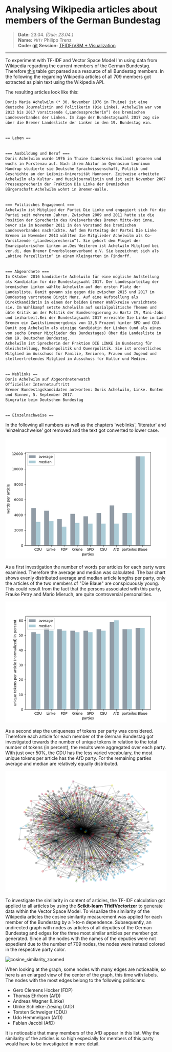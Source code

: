 # Analysing Wikipedia articles about members of the German Bundestag

> **Date:** 23.04. *(Due: 23.04.)*  
> **Name:** `PhTr` Philipp Trenz  
> **Code:** [git](https://github.com/philipptrenz/Text-Visualisation-in-Practice/tree/master/02_tfidf) 
> **Session:** [TFIDF/VSM + Visualization](../index)

----

To experiment with TF-IDF and Vector Space Model I'm using data from Wikipedia regarding the current members of the German Bundestag. Therefore [this](https://de.wikipedia.org/wiki/Liste_der_Mitglieder_des_Deutschen_Bundestages_(19._Wahlperiode)#Abgeordnete) table got parsed as a resource of all Bundestag members. In the following the regarding Wikipedia articles of all 709 members got extracted as plain text using the Wikipedia API.

The resulting articles look like this:

```
Doris Maria Achelwilm (* 30. November 1976 in Thuine) ist eine deutsche Journalistin und Politikerin (Die Linke). Achelwilm war von 2013 bis 2017 Vorsitzende („Landessprecherin“) des bremischen Landesverbandes der Linken. Im Zuge der Bundestagswahl 2017 zog sie über die Bremer Landesliste der Linken in den 19. Bundestag ein.


== Leben ==


=== Ausbildung und Beruf ===
Doris Achelwilm wurde 1976 in Thuine (Landkreis Emsland) geboren und wuchs in Fürstenau auf. Nach ihrem Abitur am Gymnasium Leoninum Handrup studierte sie Deutsche Sprachwissenschaft, Politik und Geschichte an der Leibniz-Universität Hannover. Zeitweise arbeitete Achelwilm als Kultur- und Musikjournalistin und ist seit November 2007 Pressesprecherin der Fraktion Die Linke der Bremischen Bürgerschaft.Achelwilm wohnt in Bremen-Walle.


=== Politisches Engagement ===
Achelwilm ist Mitglied der Partei Die Linke und engagiert sich für die Partei seit mehreren Jahren. Zwischen 2009 und 2011 hatte sie die Position der Sprecherin des Kreisverbandes Bremen Mitte-Ost inne, bevor sie im November 2011 in den Vorstand des bremischen Landesverbandes nachrückte. Auf dem Parteitag der Partei Die Linke Bremen im November 2013 wählten die Mitglieder Achelwilm als Co-Vorsitzende („Landessprecherin“). Sie gehört dem Flügel der Emanzipatorischen Linken an.Des Weiteren ist Achelwilm Mitglied bei ver.di, dem Bremer Erwerbslosenverband e.V. Sie bezeichnet sich als „aktive Parzellistin“ in einem Kleingarten in Findorff.


=== Abgeordnete ===
Im Oktober 2016 kandidierte Achelwilm für eine mögliche Aufstellung als Kandidatin für die Bundestagswahl 2017. Der Landesparteitag der bremischen Linken wählte Achelwilm auf den ersten Platz der Landesliste. Damit gewann sie gegen die zwischen 2015 und 2017 im Bundestag vertretene Birgit Menz. Auf eine Aufstellung als Direktkandidatin in einem der beiden Bremer Wahlkreise verzichtete sie. Im Wahlkampf setzte Achelwilm auf sozialpolitische Themen und übte Kritik an der Politik der Bundesregierung zu Hartz IV, Mini-Jobs und Leiharbeit.Bei der Bundestagswahl 2017 erreichte Die Linke im Land Bremen ein Zweitstimmenergebnis von 13,5 Prozent hinter SPD und CDU. Damit zog Achelwilm als einzige Kandidatin der Linken (und als eines von sechs Bremer Mitglieder des Bundestages) über die Landesliste in den 19. Deutschen Bundestag.
Achelwilm ist Sprecherin der Fraktion DIE LINKE im Bundestag für Gleichstellung, Medienpolitik und Queerpolitik. Sie ist ordentliches Mitglied im Ausschuss für Familie, Senioren, Frauen und Jugend und stellvertretendes Mitglied im Ausschuss für Kultur und Medien.


== Weblinks ==
Doris Achelwilm auf Abgeordnetenwatch
Offizieller Internetauftritt
Bremer Bundestagskandidaten antworten: Doris Achelwilm, Linke. Bunten und Binnen, 5. September 2017.
Biografie beim Deutschen Bundestag


== Einzelnachweise == 

```

In the following all numbers as well as the chapters 'weblinks', 'literatur' and 'einzelnachweise' got removed and the text got converted to lower case.

![article_length_by_parties](img/article_length_by_parties.png)

As a first investigation the number of words per articles for each party were examined. Therefore the average and median was calculated. The bar chart shows evenly distributed average and median article lengths per party, only the articles of the two members of "Die Blaue" are conspicuously young. This could result from the fact that the persons associated with this party, Frauke Petry and Mario Mieruch, are quite controversial personalities.

![unique_tokens_per_party](img/unique_tokens_per_party.png)

As a second step the uniqueness of tokens per party was considered. Therefore each article for each member of the German Bundestag got investigated towards the number of unique tokens in relation to the total number of tokens (in percent), the results were aggregated over each party. With just over 50%, the CDU has the less varied vocabulary, the most unique tokens per article has the AfD party. For the remaining parties average and median are relatively equally distributed.

![cosine_similarity](img/cosine_similarity.png)

To investigate the similarity in content of articles, the TF-IDF calculation got applied to all articles by using the __Scikit-learn TfidfVectorizer__ to generate data within the Vector Space Model. To visualize the similarity of the Wikipedia articles the cosine similarity measurement was applied for each member of the Bundestag by a 1-to-n dependence. Subsequently, an undirected graph with nodes as articles of all deputies of the German Bundestag and edges for the three most similar articles per member got generated. Since all the nodes with the names of the deputies were not expedient due to the number of 709 nodes, the nodes were instead colored in the respective party color.

![cosine_similarity_zoomed](img/cosine_similarity_zoomed.png)

When looking at the graph, some nodes with many edges are noticeable, so here is an enlarged view of the center of the graph, this time with labels. The nodes with the most edges belong to the following politicians:

* Gero Clemens Hocker (FDP)
* Thomas Ehrhorn (AfD)
* Andreas Wagner (Linke)
* Ulrike Schielke-Ziesing (AfD)
* Torsten Schweiger (CDU)
* Udo Hemmelgarn (AfD)
* Fabian Jacobi (AfD)

It is noticeable that many members of the AfD appear in this list. Why the similarity of the articles is so high especially for members of this party would have to be investigated in more detail.
